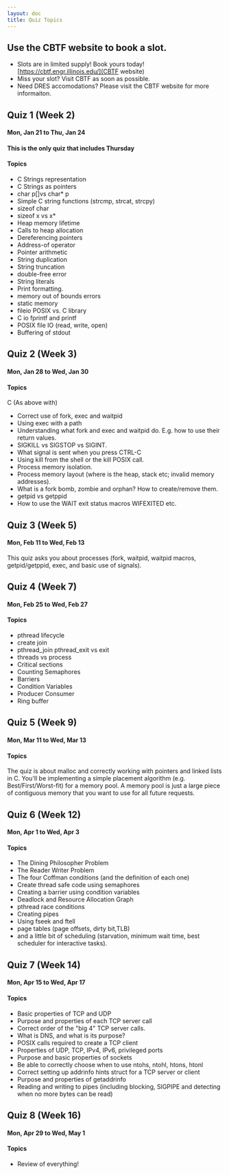 ```yaml
---
layout: doc
title: Quiz Topics
---
```


## Use the CBTF website to book a slot.

* Slots are in limited supply! Book yours today!  [https://cbtf.engr.illinois.edu/](CBTF website)
* Miss your slot? Visit CBTF as soon as possible. 
* Need DRES accomodations? Please visit the CBTF website for more informaiton.

## Quiz 1 (Week 2)

#### Mon, Jan 21 to Thu, Jan 24

#### This is the only quiz that includes Thursday

#### Topics

* C Strings representation
* C Strings as pointers
* char p[]vs char* p
* Simple C string functions (strcmp, strcat, strcpy)
* sizeof char
* sizeof x vs x*
* Heap memory lifetime
* Calls to heap allocation
* Dereferencing pointers
* Address-of operator
* Pointer arithmetic
* String duplication
* String truncation
* double-free error
* String literals
* Print formatting.
* memory out of bounds errors
* static memory
* fileio POSIX vs. C library
* C io fprintf and printf
* POSIX file IO (read, write, open)
* Buffering of stdout


## Quiz 2 (Week 3)
#### Mon, Jan 28 to Wed, Jan 30

#### Topics
C (As above with)


* Correct use of fork, exec and waitpid
* Using exec with a path
* Understanding what fork and exec and waitpid do. E.g. how to use their return values.
* SIGKILL vs SIGSTOP vs SIGINT.
* What signal is sent when you press CTRL-C
* Using kill from the shell or the kill POSIX call.
* Process memory isolation.
* Process memory layout (where is the heap, stack etc; invalid memory addresses).
* What is a fork bomb, zombie and orphan? How to create/remove them.
* getpid vs getppid
* How to use the WAIT exit status macros WIFEXITED etc.


## Quiz 3 (Week 5)

#### Mon, Feb 11 to Wed, Feb 13

This quiz asks you about processes (fork, waitpid, waitpid macros, getpid/getppid, exec, and basic use of signals).

## Quiz 4 (Week 7)

#### Mon, Feb 25 to Wed, Feb 27

#### Topics

* pthread lifecycle
* create join
* pthread_join pthread_exit vs exit
* threads vs process
* Critical sections
* Counting Semaphores
* Barriers
* Condition Variables
* Producer Consumer
* Ring buffer

## Quiz 5 (Week 9)

#### Mon, Mar 11  to Wed, Mar 13


#### Topics


The quiz is about malloc and correctly working with pointers and linked lists in C. You'll be implementing a simple placement algorithm (e.g. Best/First/Worst-fit) for a memory pool. A memory pool is just a large piece of contiguous memory that you want to use for all future requests.


## Quiz 6 (Week 12)

#### Mon, Apr 1 to Wed, Apr 3

#### Topics

* The Dining Philosopher Problem
* The Reader Writer Problem
* The four  Coffman conditions (and the definition of each one)
* Create thread safe code using semaphores
* Creating a barrier using condition variables
* Deadlock and Resource Allocation Graph
* pthread race conditions
* Creating pipes
* Using fseek and ftell
* page tables (page offsets, dirty bit,TLB)
* and a little bit of scheduling (starvation, minimum wait time, best scheduler for interactive tasks).

## Quiz 7 (Week 14)

#### Mon, Apr 15 to Wed, Apr 17

#### Topics

* Basic properties of TCP and UDP
* Purpose and properties of each TCP server call
* Correct order of the "big 4" TCP server calls.
* What is DNS, and what is its purpose?
* POSIX calls required to create a TCP client
* Properties of UDP, TCP, IPv4, IPv6, privileged ports
* Purpose and basic properties of sockets
* Be able to correctly choose when to use ntohs, ntohl, htons, htonl
* Correct setting up addrinfo hints struct for a TCP server or client
* Purpose and properties of getaddrinfo
* Reading and writing to pipes (including blocking, SIGPIPE and detecting when no more bytes can be read)

## Quiz 8 (Week 16)

#### Mon, Apr 29 to	Wed, May 1

#### Topics

* Review of everything!
